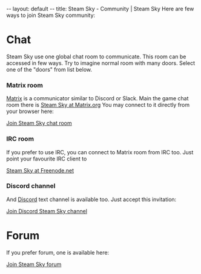 -- layout: default
-- title: Steam Sky - Community | Steam Sky
Here are few ways to join Steam Sky community:

# Chat

Steam Sky use one global chat room to communicate. This room can be accessed in
few ways. Try to imagine normal room with many doors. Select one of the "doors"
from list below.

### Matrix room

[Matrix](https://matrix.org/) is a communicator similar to Discord or Slack.
Main the game chat room there is [Steam Sky at Matrix.org](https://matrix.to/#/!iEoCFmXZiQAPrNkDdj:matrix.org?via=matrix.org)
You may connect to it directly from your browser here:

[Join Steam Sky chat room](https://riot.im/app/#/room/!iEoCFmXZiQAPrNkDdj:matrix.org?via=matrix.org)

### IRC room

If you prefer to use IRC, you can connect to Matrix room from IRC too. Just
point your favourite IRC client to

[Steam Sky at Freenode.net](irc://chat.freenode.net/steamsky)

### Discord channel

And [Discord](https://discord.gg) text channel is available too. Just accept
this invitation:

[Join Discord Steam Sky channel](https://discord.gg/r5R8Mnx)

# Forum

If you prefer forum, one is available here:

[Join Steam Sky forum](https://www.laeran.pl/forum2/)
